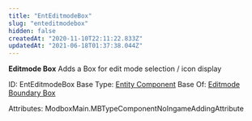 ```yaml
---
title: "EntEditmodeBox"
slug: "enteditmodebox"
hidden: false
createdAt: "2020-11-10T22:11:22.833Z"
updatedAt: "2021-06-18T01:37:38.044Z"
---
```

**Editmode Box**
Adds a Box for edit mode selection / icon display

ID: EntEditmodeBox
Base Type: [Entity Component](doc:componententity)
Base Of: [Editmode Boundary Box](doc:enteditmodeboundarybox)


Attributes:
ModboxMain.MBTypeComponentNoIngameAddingAttribute